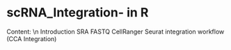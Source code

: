 # scRNA_Integration- in R

Content: \n
Introduction
SRA
FASTQ
CellRanger
Seurat integration workflow (CCA Integration)
